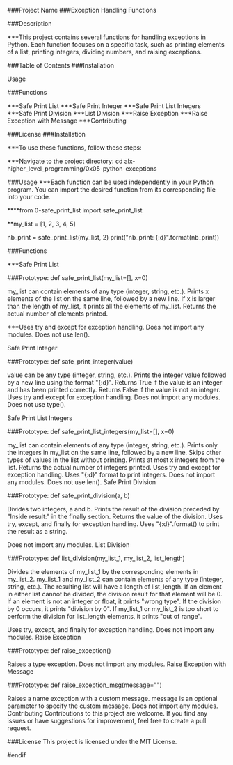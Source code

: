 ###Project Name
###Exception Handling Functions

###Description

***This project contains several functions for handling exceptions in Python. Each function focuses on a specific task, such as printing elements of a list, printing integers, dividing numbers, and raising exceptions.

###Table of Contents
###Installation

Usage

###Functions

***Safe Print List
***Safe Print Integer
***Safe Print List Integers
***Safe Print Division
***List Division
***Raise Exception
***Raise Exception with Message
***Contributing

###License
###Installation

***To use these functions, follow these steps:

***Navigate to the project directory: cd alx-higher_level_programming/0x05-python-exceptions

###Usage
***Each function can be used independently in your Python program. You can import the desired function from its corresponding file into your code.

****from 0-safe_print_list import safe_print_list

**my_list = [1, 2, 3, 4, 5]

nb_print = safe_print_list(my_list, 2)
print("nb_print: {:d}".format(nb_print))

###Functions

***Safe Print List

###Prototype: def safe_print_list(my_list=[], x=0)

my_list can contain elements of any type (integer, string, etc.).
Prints x elements of the list on the same line, followed by a new line.
If x is larger than the length of my_list, it prints all the elements of my_list.
Returns the actual number of elements printed.

***Uses try and except for exception handling.
Does not import any modules.
Does not use len().

Safe Print Integer

###Prototype: def safe_print_integer(value)

value can be any type (integer, string, etc.).
Prints the integer value followed by a new line using the format "{:d}".
Returns True if the value is an integer and has been printed correctly.
Returns False if the value is not an integer.
Uses try and except for exception handling.
Does not import any modules.
Does not use type().

Safe Print List Integers

###Prototype: def safe_print_list_integers(my_list=[], x=0)

my_list can contain elements of any type (integer, string, etc.).
Prints only the integers in my_list on the same line, followed by a new line.
Skips other types of values in the list without printing.
Prints at most x integers from the list.
Returns the actual number of integers printed.
Uses try and except for exception handling.
Uses "{:d}" format to print integers.
Does not import any modules.
Does not use len().
Safe Print Division

###Prototype: def safe_print_division(a, b)

Divides two integers, a and b.
Prints the result of the division preceded by "Inside result:" in the finally section.
Returns the value of the division.
Uses try, except, and finally for exception handling.
Uses "{:d}".format() to print the result as a string.

Does not import any modules.
List Division

###Prototype: def list_division(my_list_1, my_list_2, list_length)

Divides the elements of my_list_1 by the corresponding elements in my_list_2.
my_list_1 and my_list_2 can contain elements of any type (integer, string, etc.).
The resulting list will have a length of list_length.
If an element in either list cannot be divided, the division result for that element will be 0.
If an element is not an integer or float, it prints "wrong type".
If the division by 0 occurs, it prints "division by 0".
If my_list_1 or my_list_2 is too short to perform the division for list_length elements, it prints "out of range".

Uses try, except, and finally for exception handling.
Does not import any modules.
Raise Exception

###Prototype: def raise_exception()

Raises a type exception.
Does not import any modules.
Raise Exception with Message

###Prototype: def raise_exception_msg(message="")

Raises a name exception with a custom message.
message is an optional parameter to specify the custom message.
Does not import any modules.
Contributing
Contributions to this project are welcome. If you find any issues or have suggestions for improvement, feel free to create a pull request.

###License
This project is licensed under the MIT License.

#endif
